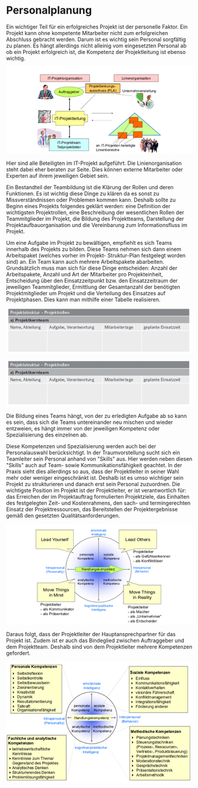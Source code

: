 ﻿# Personalplanung
  
Ein wichtiger Teil für ein erfolgreiches Projekt ist der personelle Faktor. Ein Projekt kann
ohne kompetente Mitarbeiter nicht zum erfolgreichen Abschluss gebracht werden. Darum ist
es wichtig sein Personal sorgfältig zu planen. Es hängt allerdings nicht alleinig vom
eingesetzten Personal ab ob ein Projekt erfolgreich ist, die Kompetenz der Projektleitung ist
ebenso wichtig.

![Alternativer Text](_images/praplanung/Abbildung_7.1_Perso.png)

Hier sind alle Beteiligten im IT-Projekt aufgeführt. Die Linienorganisation steht dabei eher
beraten zur Seite. Dies können externe Mitarbeiter oder Experten auf ihrem jeweiligen
Gebiet sein.

Ein Bestandteil der Teambildung ist die Klärung der Rollen und deren Funktionen. Es ist
wichtig diese Dinge zu klären da es sonst zu Missverständnissen oder Problemen kommen
kann. Deshalb sollte zu Beginn eines Projekts folgendes geklärt werden: eine Definition der
wichtigsten Projektrollen, eine Beschreibung der wesentlichen Rollen der Teammitglieder im
Projekt, die Bildung des Projektteams, Darstellung der Projektaufbauorganisation und die
Vereinbarung zum Informationsfluss im Projekt.

Um eine Aufgabe im Projekt zu bewältigen, empfiehlt es sich Teams innerhalb des Projekts
zu bilden. Diese Teams nehmen sich dann einem Arbeitspaket (welches vorher im Projekt-
Struktur-Plan festgelegt worden sind) an. Ein Team kann auch mehrere Arbeitspakete
abarbeiten. Grundsätzlich muss man sich für diese Dinge entscheiden: Anzahl der
Arbeitspakete, Anzahl und Art der Mitarbeiter pro Projekteinheit, Entscheidung über den
Einsatzzeitpunkt bzw. den Einsatzzeitraum der jeweiligen Teammitglieder, Ermittlung der
Gesamtanzahl der benötigten Projektmitglieder um Projekt und die Verteilung des Einsatzes
auf Projektphasen. Dies kann man mithilfe einer Tabelle realisieren.

![Alternativer Text](_images/praplanung/Tabelle_7.1_Perso.png)

![Alternativer Text](_images/praplanung/Tabelle_7.1_Perso.png	)

Die Bildung eines Teams hängt, von der zu erledigten Aufgabe ab so kann es sein, dass sich die
Teams untereinander neu mischen und wieder entzweien, es hängt immer von der jeweiligen
Kompetenz oder Spezialisierung des einzelnen ab.

Diese Kompetenzen und Spezialisierung werden auch bei der Personalauswahl
berücksichtigt. In der Traumvorstellung sucht sich ein Teamleiter sein Personal anhand von
"Skills" aus. Hier werden neben diesen "Skills" auch auf Team- sowie Kommunikationsfähigkeit geachtet. In der Praxis sieht dies allerdings so aus, dass der Projektleiter in seiner Wahl mehr oder weniger eingeschränkt ist. Deshalb ist es umso
wichtiger sein Projekt zu strukturieren und danach erst sein Personal zuzuordnen.
Die wichtigste Position im Projekt ist der Projektleiter, er ist verantwortlich für: das
Erreichen der im Projektauftrag formulierten Projektziele, das Einhalten des festgelegten
Zeit- und Kostenrahmens, den sach- und termingerechten Einsatz der Projektressourcen, das
Bereitstellen der Projektergebnisse gemäß den gesetzten Qualitätsanforderungen.

![Alternativer Text](_images/praplanung/Abbildung_7.2_Perso.png)

Daraus folgt, dass der Projektleiter der Hauptansprechpartner für das Projekt ist. Zudem ist er
auch das Bindeglied zwischen Auftraggeber und dem Projektteam. Deshalb sind von dem
Projektleiter mehrere Kompetenzen gefordert.

![Alternativer Text](_images/praplanung/Abbildung_7.3_Perso.png)
